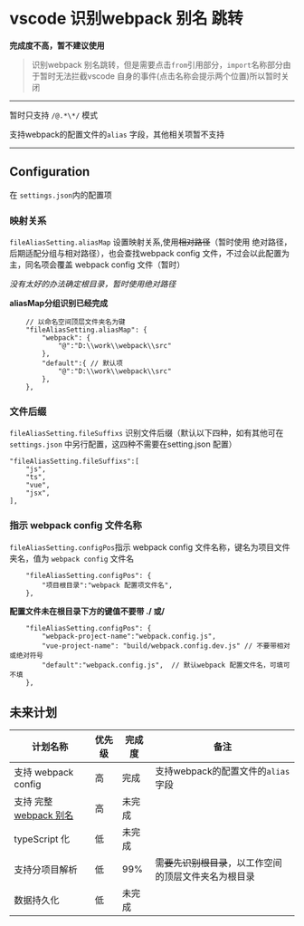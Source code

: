 # vscode 识别webpack 别名 跳转

**完成度不高，暂不建议使用**


>识别webpack 别名跳转，但是需要点击`from`引用部分，`import`名称部分由于暂时无法拦截vscode 自身的事件(点击名称会提示两个位置)所以暂时关闭

----
暂时只支持 `/@.*\*/` 模式

支持webpack的配置文件的`alias` 字段，其他相关项暂不支持

----

## Configuration
在 `settings.json`内的配置项

### 映射关系
`fileAliasSetting.aliasMap` 设置映射关系,使用~~相对路径~~（暂时使用 绝对路径，后期适配分组与相对路径），也会查找webpack config 文件，不过会以此配置为主，同名项会覆盖 webpack config 文件（暂时）

*没有太好的办法确定根目录，暂时使用绝对路径*

**aliasMap分组识别已经完成**

        // 以命名空间顶层文件夹名为键
        "fileAliasSetting.aliasMap": {
            "webpack": {
                "@":"D:\\work\\webpack\\src"
            },
            "default":{ // 默认项
                "@":"D:\\work\\webpack\\src"
            },
        },

### 文件后缀
`fileAliasSetting.fileSuffixs` 识别文件后缀（默认以下四种，如有其他可在 `settings.json` 中另行配置，这四种不需要在setting.json 配置）

    "fileAliasSetting.fileSuffixs":[
        "js",
        "ts",
        "vue",
        "jsx",
    ],


### 指示 webpack config 文件名称
`fileAliasSetting.configPos`指示 webpack config 文件名称，键名为项目文件夹名，值为 `webpack config` 文件名

        "fileAliasSetting.configPos": {
            "项目根目录":"webpack 配置项文件名",
        },

**配置文件未在根目录下方的键值不要带 ./ 或/**

        "fileAliasSetting.configPos": {
            "webpack-project-name":"webpack.config.js",
            "vue-project-name": "build/webpack.config.dev.js" // 不要带相对或绝对符号
            "default":"webpack.config.js",  // 默认webpack 配置文件名，可填可不填
        },


## 未来计划
|计划名称|优先级|完成度|备注|
|--|--|--|---|
|支持 webpack config| 高| 完成|支持webpack的配置文件的`alias` 字段 |
|支持 完整[webpack 别名](https://webpack.docschina.org/configuration/resolve/#resolve-alias)|高|未完成| |
| typeScript 化| 低|未完成||
|支持分项目解析|低|99%| ~~需要先识别根目录~~，以工作空间的顶层文件夹名为根目录|
|数据持久化|低|未完成||